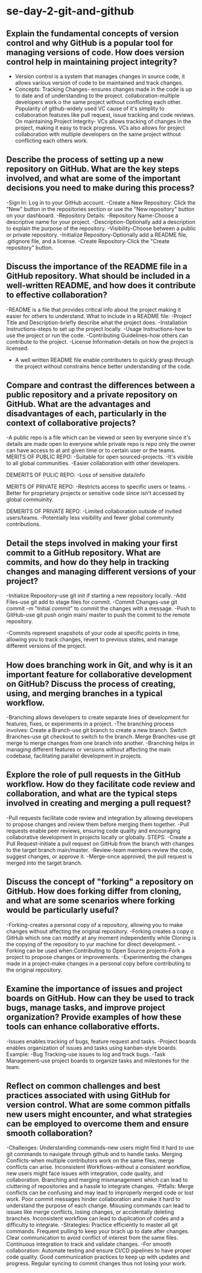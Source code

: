 # se-day-2-git-and-github
## Explain the fundamental concepts of version control and why GitHub is a popular tool for managing versions of code. How does version control help in maintaining project integrity?
 - Version control is a system that manages changes in source code, it allows various version of code to be maintained and track changes.
 - Concepts:
   Tracking Changes- ensures changes made in the code is up to date and of understanding to the project.
   collaboration-multiple developers work o the same project without conflicting each other.
 Popularity of github-widely used VC cause of it's simplity to collaboration features like pull request, issue tracking and code reviews.
 On maintaining Project Integrity- VCs allows tracking of changes in the project, making it easy to track progress. VCs also allows for project collaboration with multiple developers on 
 the same project without conflicting each others work.
   
## Describe the process of setting up a new repository on GitHub. What are the key steps involved, and what are some of the important decisions you need to make during this process?
  -Sign In: Log in to your GitHub account.
  -Create a New Repository: Click the "New" button in the repositories section or use the "New repository" button on your dashboard.
  -Repository Details:
  -Repository Name-Choose a descriptive name for your project.
  -Description-Optionally add a description to explain the purpose of the repository.
  -Visibility-Choose between a public or private repository.
  -Initialize Repository-Optionally add a README file, .gitignore file, and a license.
  -Create Repository-Click the "Create repository" button.
## Discuss the importance of the README file in a GitHub repository. What should be included in a well-written README, and how does it contribute to effective collaboration?
  -README is a file that provides critical info about the project making it easier for others to understand.
  What to include in a README file:
       -Project Title and Description-briefly describe what the project does.
       -Installation Instructions-steps to set up the project locally.
       -Usage Instructions-how to use the project or run the code.
       -Contributing Guidelines-how others can contribute to the project.
       -License Information-details on how the project is licensed.
  - A well written README file enable contributers to quickly grasp through the project without constrains hence better understanding of the code.
## Compare and contrast the differences between a public repository and a private repository on GitHub. What are the advantages and disadvantages of each, particularly in the context of collaborative projects?
  -A public repo is a file which can be viewed or seen by everyone since it's details are made open to everyone while private repo is repo only the owner can have access to at ant given 
   time or to certain user or the teams.
  MERITS OF PUBLIC REPO:
  -Suitable for open sourced-projects.
  -It's visible to all global communities.
  -Easier collaboration with other developers.

  DEMERITS OF PULIC REPO:
  -Loss of sensitive data/info
  
  MERITS OF PRIVATE REPO:
  -Restricts access to specific users or teams.
  -Better for proprietary projects or sensitive code since isn't accessed by global commuinity.

  DEMERITS OF PRIVATE REPO:
  -Limited collaboration outside of invited users/teams.
  -Potentially less visibility and fewer global community contributions.
  
## Detail the steps involved in making your first commit to a GitHub repository. What are commits, and how do they help in tracking changes and managing different versions of your project?
  -Initialize Repository-use git init if starting a new repository locally.
  -Add Files-use git add <file-name> to stage files for commit.
  -Commit Changes-use git commit -m "Initial commit" to commit the changes with a message.
  -Push to GitHub-use git push origin main/ master to push the commit to the remote repository.

  -Commits represent snapshots of your code at specific points in time, allowing you to track changes, revert to previous states, and manage different versions of the project.
  
## How does branching work in Git, and why is it an important feature for collaborative development on GitHub? Discuss the process of creating, using, and merging branches in a typical workflow.
 -Branching allows developers to create separate lines of development for features, fixes, or experiments in a project.
 -The branching process involves:
  Create a Branch-use git branch <branch-name> to create a new branch.
  Switch Branches-use git checkout <branch-name> to switch to the branch.
  Merge Branches-use git merge <branch-name> to merge changes from one branch into another.
-Branching helps in managing different features or versions without affecting the main codebase, facilitating parallel development in projects.

## Explore the role of pull requests in the GitHub workflow. How do they facilitate code review and collaboration, and what are the typical steps involved in creating and merging a pull request?
  -Pull requests facilitate code review and integration by allowing developers to propose changes and review them before merging them together.
  -Pull requests enable peer reviews, ensuring code quality and encouraging collaborative development in projects locally or globally.
  STEPS:
        -Create a Pull Request-initiate a pull request on GitHub from the branch with changes to the target branch  main/master.
        -Review-team members review the code, suggest changes, or approve it.
        -Merge-once approved, the pull request is merged into the target branch.
## Discuss the concept of "forking" a repository on GitHub. How does forking differ from cloning, and what are some scenarios where forking would be particularly useful?
  -Forking-creates a personal copy of a repository, allowing you to make changes without affecting the original repository.
  -Forking creates a copy o GitHub which one can modify at any moment independently while Cloning is the copying of the repository to yur machine for direct development.
  -Forking can be used when:Contributing to Open Source projects-Fork a project to propose changes or improvements.
  -Experimenting the changes made in a project-make changes in a personal copy before contributing to the original repository.
## Examine the importance of issues and project boards on GitHub. How can they be used to track bugs, manage tasks, and improve project organization? Provide examples of how these tools can enhance collaborative efforts.
  -Issues enables tracking of bugs, feature request and tasks.
  -Project boards enables organization of issues and tasks using kanban-style boards.
  Example:
      -Bug Tracking-use issues to log and track bugs.
      -Task Management-use project boards to organize tasks and milestones for the team.
## Reflect on common challenges and best practices associated with using GitHub for version control. What are some common pitfalls new users might encounter, and what strategies can be employed to overcome them and ensure smooth collaboration?
-Challenges:
 Understanding commands-new users might find it hard to use git commands to navigate through github and to handle tasks.
 Merging Conflicts-when multiple contributors work on the same files, merge conflicts can arise.
 Inconsistent Workflows-without a consistent workflow, new users might face issues with integration, code quality, and collaboration.
 Branching and merging mismanagement which can lead to cluttering of repositories and a hassle to integrate changes.
-Pitfalls:
 Merge conflicts can be confusing and may lead to improperly merged code or lost work.
 Poor commit messages hinder collaboration and make it hard to understand the purpose of each change.
 Misusing commands can lead to issues like merge conflicts, losing changes, or accidentally deleting branches.
 Inconsistent workflow can lead to duplication of codes and a difficulty to integrate.
-Strategies:
 Practice efficiently to master all git commands.
 Frequent pulling to keep your brach up to date after changes.
 Clear communication to avoid conflict of interest from the same files.
 Continuous integration to track and validate changes.
-For smooth collaboration:
 Automate testing and ensure CI/CD pipelines to have proper code quality.
 Good communication practices to keep up with updates and progress.
 Regular syncing to commit changes thus not losing your work.
 
